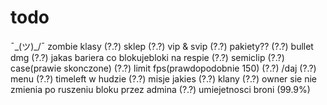 # todo
¯\_(ツ)_/¯
zombie klasy (?.?)
sklep (?.?)
vip & svip (?.?)
pakiety?? (?.?)
bullet dmg (?.?)
jakas bariera co blokujebloki na respie (?.?)
semiclip (?.?)
case(prawie skonczone) (?.?)
limit fps(prawdopodobnie 150) (?.?)
/daj (?.?)
menu (?.?)
timeleft w hudzie (?.?)
misje jakies (?.?)
klany (?.?)
owner sie nie zmienia po ruszeniu bloku przez admina (?.?)
umiejetnosci broni (99.9%)
